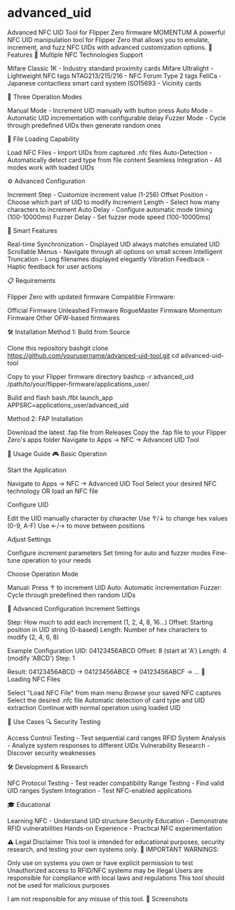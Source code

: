 # advanced_uid
Advanced NFC UID Tool for Flipper Zero firmware MOMENTUM 
A powerful NFC UID manipulation tool for Flipper Zero that allows you to emulate, increment, and fuzz NFC UIDs with advanced customization options.
🚀 Features
📱 Multiple NFC Technologies Support

Mifare Classic 1K - Industry standard proximity cards
Mifare Ultralight - Lightweight NFC tags
NTAG213/215/216 - NFC Forum Type 2 tags
FeliCa - Japanese contactless smart card system
ISO15693 - Vicinity cards

🔄 Three Operation Modes

Manual Mode - Increment UID manually with button press
Auto Mode - Automatic UID incrementation with configurable delay
Fuzzer Mode - Cycle through predefined UIDs then generate random ones

📁 File Loading Capability

Load NFC Files - Import UIDs from captured .nfc files
Auto-Detection - Automatically detect card type from file content
Seamless Integration - All modes work with loaded UIDs

⚙️ Advanced Configuration

Increment Step - Customize increment value (1-256)
Offset Position - Choose which part of UID to modify
Increment Length - Select how many characters to increment
Auto Delay - Configure automatic mode timing (100-10000ms)
Fuzzer Delay - Set fuzzer mode speed (100-10000ms)

🎯 Smart Features

Real-time Synchronization - Displayed UID always matches emulated UID
Scrollable Menus - Navigate through all options on small screen
Intelligent Truncation - Long filenames displayed elegantly
Vibration Feedback - Haptic feedback for user actions

📋 Requirements

Flipper Zero with updated firmware
Compatible Firmware:

Official Firmware
Unleashed Firmware
RogueMaster Firmware
Momentum Firmware
Other OFW-based firmwares



🛠️ Installation
Method 1: Build from Source

Clone this repository
bashgit clone https://github.com/yourusername/advanced-uid-tool.git
cd advanced-uid-tool

Copy to your Flipper firmware directory
bashcp -r advanced_uid /path/to/your/flipper-firmware/applications_user/

Build and flash
bash./fbt launch_app APPSRC=applications_user/advanced_uid


Method 2: FAP Installation

Download the latest .fap file from Releases
Copy the .fap file to your Flipper Zero's apps folder
Navigate to Apps → NFC → Advanced UID Tool

📖 Usage Guide
🎮 Basic Operation

Start the Application

Navigate to Apps → NFC → Advanced UID Tool
Select your desired NFC technology OR load an NFC file


Configure UID

Edit the UID manually character by character
Use ↑/↓ to change hex values (0-9, A-F)
Use ←/→ to move between positions


Adjust Settings

Configure increment parameters
Set timing for auto and fuzzer modes
Fine-tune operation to your needs


Choose Operation Mode

Manual: Press ↑ to increment UID
Auto: Automatic incrementation
Fuzzer: Cycle through predefined then random UIDs



🔧 Advanced Configuration
Increment Settings

Step: How much to add each increment (1, 2, 4, 8, 16...)
Offset: Starting position in UID string (0-based)
Length: Number of hex characters to modify (2, 4, 6, 8)

Example Configuration
UID: 04123456ABCD
Offset: 8 (start at 'A')
Length: 4 (modify 'ABCD')
Step: 1

Result: 04123456ABCD → 04123456ABCE → 04123456ABCF → ...
📁 Loading NFC Files

Select "Load NFC File" from main menu
Browse your saved NFC captures
Select the desired .nfc file
Automatic detection of card type and UID extraction
Continue with normal operation using loaded UID

🎯 Use Cases
🔍 Security Testing

Access Control Testing - Test sequential card ranges
RFID System Analysis - Analyze system responses to different UIDs
Vulnerability Research - Discover security weaknesses

🛠️ Development & Research

NFC Protocol Testing - Test reader compatibility
Range Testing - Find valid UID ranges
System Integration - Test NFC-enabled applications

🎓 Educational

Learning NFC - Understand UID structure
Security Education - Demonstrate RFID vulnerabilities
Hands-on Experience - Practical NFC experimentation

⚠️ Legal Disclaimer
This tool is intended for educational purposes, security research, and testing your own systems only.
🚨 IMPORTANT WARNINGS:

Only use on systems you own or have explicit permission to test
Unauthorized access to RFID/NFC systems may be illegal
Users are responsible for compliance with local laws and regulations
This tool should not be used for malicious purposes

I am not responsible for any misuse of this tool.
📸 Screenshots
